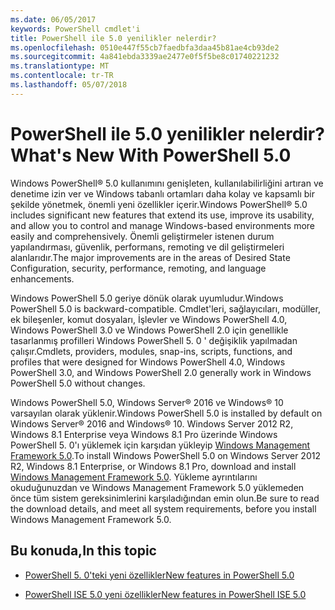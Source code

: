 ```yaml
---
ms.date: 06/05/2017
keywords: PowerShell cmdlet'i
title: PowerShell ile 5.0 yenilikler nelerdir?
ms.openlocfilehash: 0510e447f55cb7faedbfa3daa45b81ae4cb93de2
ms.sourcegitcommit: 4a841ebda3339ae2477e0f5f5be8c01740221232
ms.translationtype: MT
ms.contentlocale: tr-TR
ms.lasthandoff: 05/07/2018
---
```

# <a name="whats-new-with-powershell-50"></a><span data-ttu-id="549f2-103">PowerShell ile 5.0 yenilikler nelerdir?</span><span class="sxs-lookup"><span data-stu-id="549f2-103">What's New With PowerShell 5.0</span></span>
<span data-ttu-id="549f2-104">Windows PowerShell® 5.0 kullanımını genişleten, kullanılabilirliğini artıran ve denetime izin ver ve Windows tabanlı ortamları daha kolay ve kapsamlı bir şekilde yönetmek, önemli yeni özellikler içerir.</span><span class="sxs-lookup"><span data-stu-id="549f2-104">Windows PowerShell® 5.0 includes significant new features that extend its use, improve its usability, and allow you to control and manage Windows-based environments more easily and comprehensively.</span></span>  <span data-ttu-id="549f2-105">Önemli geliştirmeler istenen durum yapılandırması, güvenlik, performans, remoting ve dil geliştirmeleri alanlarıdır.</span><span class="sxs-lookup"><span data-stu-id="549f2-105">The major improvements are in the areas of Desired State Configuration, security, performance, remoting, and language enhancements.</span></span>

<span data-ttu-id="549f2-106">Windows PowerShell 5.0 geriye dönük olarak uyumludur.</span><span class="sxs-lookup"><span data-stu-id="549f2-106">Windows PowerShell 5.0 is backward-compatible.</span></span> <span data-ttu-id="549f2-107">Cmdlet'leri, sağlayıcıları, modüller, ek bileşenler, komut dosyaları, İşlevler ve Windows PowerShell 4.0, Windows PowerShell 3.0 ve Windows PowerShell 2.0 için genellikle tasarlanmış profilleri Windows PowerShell 5. 0 ' değişiklik yapılmadan çalışır.</span><span class="sxs-lookup"><span data-stu-id="549f2-107">Cmdlets, providers, modules, snap-ins, scripts, functions, and profiles that were designed for Windows PowerShell 4.0, Windows PowerShell 3.0, and Windows PowerShell 2.0 generally work in Windows PowerShell 5.0 without changes.</span></span>

<span data-ttu-id="549f2-108">Windows PowerShell 5.0, Windows Server® 2016 ve Windows® 10 varsayılan olarak yüklenir.</span><span class="sxs-lookup"><span data-stu-id="549f2-108">Windows PowerShell 5.0 is installed by default on Windows Server® 2016 and Windows® 10.</span></span> <span data-ttu-id="549f2-109">Windows Server 2012 R2, Windows 8.1 Enterprise veya Windows 8.1 Pro üzerinde Windows PowerShell 5. 0'ı yüklemek için karşıdan yükleyip [Windows Management Framework 5.0](https://go.microsoft.com/fwlink/?linkid=830436).</span><span class="sxs-lookup"><span data-stu-id="549f2-109">To install Windows PowerShell 5.0 on Windows Server 2012 R2, Windows 8.1 Enterprise, or Windows 8.1 Pro, download and install [Windows Management Framework 5.0](https://go.microsoft.com/fwlink/?linkid=830436).</span></span> <span data-ttu-id="549f2-110">Yükleme ayrıntılarını okuduğunuzdan ve Windows Management Framework 5.0 yüklemeden önce tüm sistem gereksinimlerini karşıladığından emin olun.</span><span class="sxs-lookup"><span data-stu-id="549f2-110">Be sure to read the download details, and meet all system requirements, before you install Windows Management Framework 5.0.</span></span>

## <a name="in-this-topic"></a><span data-ttu-id="549f2-111">Bu konuda,</span><span class="sxs-lookup"><span data-stu-id="549f2-111">In this topic</span></span>

- [<span data-ttu-id="549f2-112">PowerShell 5. 0'teki yeni özellikler</span><span class="sxs-lookup"><span data-stu-id="549f2-112">New features in  PowerShell 5.0</span></span>](What-s-New-in-Windows-PowerShell-50.md)

- [<span data-ttu-id="549f2-113">PowerShell ISE 5.0 yeni özellikler</span><span class="sxs-lookup"><span data-stu-id="549f2-113">New features in PowerShell ISE 5.0</span></span>](What-s-New-in-the-PowerShell-50-ISE.md)

<!--
- New features in Windows PowerShell 4.0

- New features in Windows PowerShell 3.0
-->

